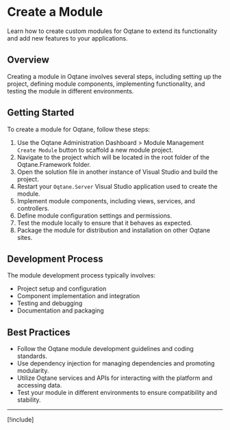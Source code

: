 # Create a Module

Learn how to create custom modules for Oqtane to extend its functionality and add new features to your applications.

## Overview

Creating a module in Oqtane involves several steps, including setting up the project, defining module components, implementing functionality, and testing the module in different environments.

## Getting Started

To create a module for Oqtane, follow these steps:

1. Use the Oqtane Administration Dashboard > Module Management `Create Module` button to scaffold a new module project.
2. Navigate to the project which will be located in the root folder of the Oqtane.Framework folder.
3. Open the solution file in another instance of Visual Studio and build the project.
4. Restart your `Oqtane.Server` Visual Studio application used to create the module.
5. Implement module components, including views, services, and controllers.
6. Define module configuration settings and permissions.
7. Test the module locally to ensure that it behaves as expected.
8. Package the module for distribution and installation on other Oqtane sites.

## Development Process

The module development process typically involves:

- Project setup and configuration
- Component implementation and integration
- Testing and debugging
- Documentation and packaging

## Best Practices

- Follow the Oqtane module development guidelines and coding standards.
- Use dependency injection for managing dependencies and promoting modularity.
- Utilize Oqtane services and APIs for interacting with the platform and accessing data.
- Test your module in different environments to ensure compatibility and stability.

---

[!include[](~/shared/authors/thabaum/_main-author.md)]

